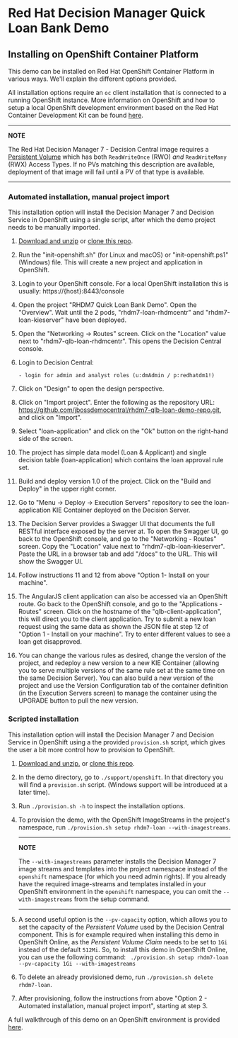Red Hat Decision Manager Quick Loan Bank Demo
=============================================

Installing on OpenShift Container Platform
-----------------------------------------
This demo can be installed on Red Hat OpenShift Container Platform in various ways. We'll explain the different options provided.

All installation options require an `oc` client installation that is connected to a running OpenShift instance. More information 
on OpenShift and how to setup a local OpenShift development environment based on the Red Hat Container Development Kit can be found [here](https://developers.redhat.com/products/cdk/overview/).

---
**NOTE**

The Red Hat Decision Manager 7 - Decision Central image requires a [Persistent Volume](https://docs.openshift.com/container-platform/3.7/architecture/additional_concepts/storage.html) which has 
both `ReadWriteOnce` (RWO) *and* `ReadWriteMany` (RWX) Access Types. If no PVs matching this description are available, 
deployment of that image will fail until a PV of that type is available.

---

### Automated installation, manual project import
This installation option will install the Decision Manager 7 and Decision Service in OpenShift using a single script, after 
which the demo project needs to be manually imported.

1. [Download and unzip](https://github.com/jbossdemocentral/rhdm7-qlb-loan-demo/archive/master.zip) or [clone this repo](https://github.com/jbossdemocentral/rhdm7-qlb-loan-demo.git).
   
2. Run the "init-openshift.sh" (for Linux and macOS) or "init-openshift.ps1" (Windows) file. This will create a new project 
   and application in OpenShift.

3. Login to your OpenShift console. For a local OpenShift installation this is usually: https://{host}:8443/console

4. Open the project "RHDM7 Quick Loan Bank Demo". Open the "Overview". Wait until the 2 pods, "rhdm7-loan-rhdmcentr" and 
   "rhdm7-loan-kieserver" have been deployed.

5. Open the "Networking -> Routes" screen. Click on the "Location" value next to "rhdm7-qlb-loan-rhdmcentr". This opens the Decision Central console.

6. Login to Decision Central:

    ```
    - login for admin and analyst roles (u:dmAdmin / p:redhatdm1!)
    ```
7. Click on "Design" to open the design perspective.

8. Click on "Import project". Enter the following as the repository URL: https://github.com/jbossdemocentral/rhdm7-qlb-loan-demo-repo.git, and click on "Import".

9. Select "loan-application" and click on the "Ok" button on the right-hand side of the screen.

10. The project has simple data model (Loan & Applicant) and single decision table (loan-application) which contains the loan approval rule set.

11. Build and deploy version 1.0 of the project. Click on the "Build and Deploy" in the upper right corner.

12. Go to "Menu -> Deploy -> Execution Servers" repository to see the loan-application KIE Container deployed on the Decision Server.

13. The Decision Server provides a Swagger UI that documents the full RESTful interface exposed by the server at. To open the Swagger UI, go back to the OpenShift console, and go to the "Networking - Routes" screen. Copy the "Location" value next  to "rhdm7-qlb-loan-kieserver". Paste the URL in a browser tab and add "/docs" to the URL. This will show the Swagger UI.

14. Follow instructions 11 and 12 from above "Option 1- Install on your machine".

15. The AngularJS client application can also be accessed via an OpenShift route. Go back to the OpenShift console, and go to the "Applications - Routes" screen. Click on the hostname of the "qlb-client-application", this will direct you to the client application. Try to submit a new loan request using the same data as shown the JSON file at step 12 of "Option 1 - Install on your machine". Try to enter different values to see a loan get disapproved.

16. You can change the various rules as desired, change the version of the project, and redeploy a new version to a new KIE Container (allowing you to serve multiple versions of the same rule set at the same time on the same Decision Server). You can also build a new version of the project and use the Version Configuration tab of the container definition (in the Execution Servers screen) to  manage the container using the UPGRADE button to pull the new version.

### Scripted installation
This installation option will install the Decision Manager 7 and Decision Service in OpenShift using a the provided `provision.sh` script, which gives the user a bit more control how to provision to OpenShift.

1. [Download and unzip.](https://github.com/jbossdemocentral/rhdm7-qlb-loan-demo/archive/master.zip) or 
[clone this repo](https://github.com/jbossdemocentral/rhdm7-qlb-loan-demo.git).

2. In the demo directory, go to `./support/openshift`. In that directory you will find a `provision.sh` script. (Windows support will 
   be introduced at a later time).

3. Run `./provision.sh -h` to inspect the installation options.

4. To provision the demo, with the OpenShift ImageStreams in the project's namespace, run `./provision.sh setup rhdm7-loan --with-imagestreams`.

    ---
    **NOTE**

    The `--with-imagestreams` parameter installs the Decision Manager 7 image streams and templates into the project namespace instead 
    of the `openshift` namespace (for which you need admin rights). If you already have the required image-streams and templates installed 
    in your OpenShift environment in the `openshift` namespace, you can omit the `--with-imagestreams` from the setup command.

    ---

5. A second useful option is the `--pv-capacity` option, which allows you to set the capacity of the _Persistent Volume_ used by the Decision 
   Central component. This is for example required when installing this demo in OpenShift Online, as the _Persistent Volume Claim_ needs to be 
   set to `1Gi` instead of the default `512Mi`. So, to install this demo in OpenShift Online, you can use the following command: `
   ./provision.sh setup rhdm7-loan --pv-capacity 1Gi --with-imagestreams`

6. To delete an already provisioned demo, run `./provision.sh delete rhdm7-loan`.

7. After provisioning, follow the instructions from above "Option 2 - Automated installation, manual project import", starting at step 3.

A full walkthrough of this demo on an OpenShift environment is provided [here](../../docs/walkthrough/qlb-demo-walkthrough.adoc).

